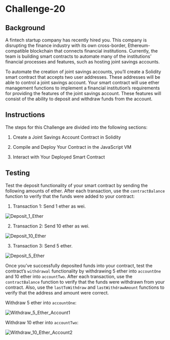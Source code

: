 # Challenge-20

## Background
A fintech startup company has recently hired you. This company is disrupting the finance industry with its own cross-border, Ethereum-compatible blockchain that connects financial institutions. Currently, the team is building smart contracts to automate many of the institutions’ financial processes and features, such as hosting joint savings accounts.

To automate the creation of joint savings accounts, you’ll create a Solidity smart contract that accepts two user addresses. These addresses will be able to control a joint savings account. Your smart contract will use ether management functions to implement a financial institution’s requirements for providing the features of the joint savings account. These features will consist of the ability to deposit and withdraw funds from the account.

## Instructions
The steps for this Challenge are divided into the following sections:

  1. Create a Joint Savings Account Contract in Solidity

  2. Compile and Deploy Your Contract in the JavaScript VM

  3. Interact with Your Deployed Smart Contract
  
## Testing
Test the deposit functionality of your smart contract by sending the following amounts of ether. After each transaction, use the ```contractBalance``` function to verify that the funds were added to your contract:

  1. Transaction 1: Send 1 ether as wei.
  
![Deposit_1_Ether](https://user-images.githubusercontent.com/103230949/188336881-1de86f23-6e7e-4706-884a-cece20ce267a.png)

  2. Transaction 2: Send 10 ether as wei.
  
![Deposit_10_Ether](https://user-images.githubusercontent.com/103230949/188336886-c7eb1959-b694-4815-a7df-14b1a4081a1c.png)

  3. Transaction 3: Send 5 ether.
  
![Deposit_5_Ether](https://user-images.githubusercontent.com/103230949/188336890-a5c4d433-3753-420d-b0a6-e8f905912def.png)

Once you’ve successfully deposited funds into your contract, test the contract’s ```withdrawal``` functionality by withdrawing 5 ether into ```accountOne``` and 10 ether into ```accountTwo```. After each transaction, use the ```contractBalance``` function to verify that the funds were withdrawn from your contract. Also, use the ```lastToWithdraw``` and ```lastWithdrawAmount``` functions to verify that the address and amount were correct.


Withdraw 5 ether into ```accountOne```:

![Withdraw_5_Ether_Account1](https://user-images.githubusercontent.com/103230949/188336921-e918c72b-7cf9-407c-8ffc-1b3b8f1c074c.png)

Withdraw 10 ether into ```accountTwo```:

![Withdraw_10_Ether_Account2](https://user-images.githubusercontent.com/103230949/188336931-882d35b9-f868-4465-ac5c-ffdabd698db2.png)
